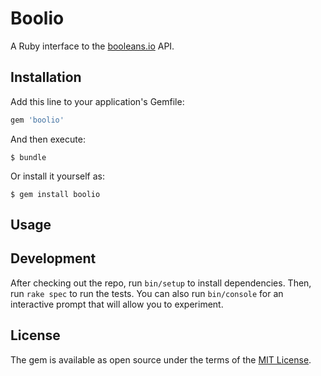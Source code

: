 # Boolio

A Ruby interface to the [booleans.io](https://booleans.io) API.

## Installation

Add this line to your application's Gemfile:

```ruby
gem 'boolio'
```

And then execute:

    $ bundle

Or install it yourself as:

    $ gem install boolio

## Usage



## Development

After checking out the repo, run `bin/setup` to install dependencies. Then, run `rake spec` to run the tests. You can also run `bin/console` for an interactive prompt that will allow you to experiment.

## License

The gem is available as open source under the terms of the [MIT License](http://opensource.org/licenses/MIT).
